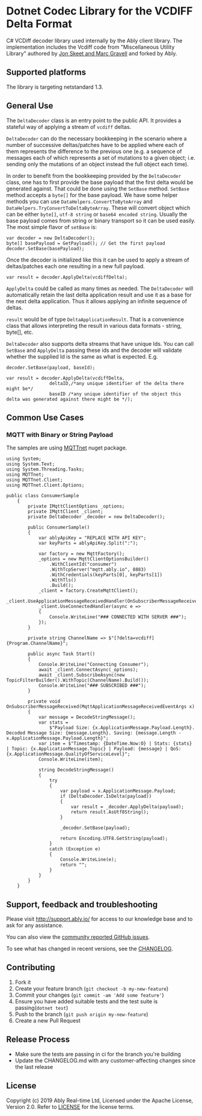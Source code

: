 # Dotnet Codec Library for the VCDIFF Delta Format

C# VCDiff decoder library used internally by the Ably client library. The implementation includes the Vcdiff code from "Miscellaneous Utility Library" authored by [Jon Skeet and Marc Gravell](https://jonskeet.uk/csharp/miscutil/) and forked by Ably.

## Supported platforms

The library is targeting netstandard 1.3.

## General Use

The `DeltaDecoder` class is an entry point to the public API. It provides a stateful way of applying a stream of `vcdiff` deltas.

`DeltaDecoder` can do the necessary bookkeeping in the scenario where a number of successive deltas/patches have to be applied where each of them represents the difference to the previous one (e.g. a sequence of messages each of which represents a set of mutations to a given object; i.e. sending only the mutations of an object instead the full object each time).

In order to benefit from the bookkeeping provided by the `DeltaDecoder` class, one has to first provide the base payload that the first delta would be generated against. That could be done using the `SetBase` method. `SetBase` method accepts a `byte[]` for the base payload. We have some helper methods you can use `DataHelpers.ConvertToByteArray` and `DataHelpers.TryConvertToDeltaByteArray`. These will convert object which can be either `byte[]`, `utf-8 string` or `base64 encoded string`. Usually the base payload comes from string or binary transport so it can be used easily.
The most simple flavor of `setBase` is:

```
var decoder = new DeltaDecoder();
byte[] basePayload = GetPayload(); // Get the first payload
decoder.SetBase(basePayload);
```

Once the decoder is initialized like this it can be used to apply a stream of deltas/patches each one resulting in a new full payload.

```
var result = decoder.ApplyDelta(vcdiffDelta);
```

`ApplyDelta` could be called as many times as needed. The `DeltaDecoder` will automatically retain the last delta application result and use it as a base for the next delta application. Thus it allows applying an infinite sequence of deltas.

`result` would be of type `DeltaApplicationResult`. That is a convenience class that allows interpreting the result in various data formats - string, byte[], etc.

`DeltaDecoder` also supports delta streams that have unique Ids. You can call `SetBase` and `ApplyDelta` passing these ids and the decoder will validate whether the supplied Id is the same as what is expected. E.g.


```
decoder.SetBase(payload, baseId);

var result = decoder.ApplyDelta(vcdiffDelta,
                deltaID,/*any unique identifier of the delta there might be*/
                baseID /*any unique identifier of the object this delta was generated against there might be */);
```

## Common Use Cases

### MQTT with Binary or String Payload

The samples are using [MQTTnet](https://www.nuget.org/packages/MQTTnet/) nuget package.

```
using System;
using System.Text;
using System.Threading.Tasks;
using MQTTnet;
using MQTTnet.Client;
using MQTTnet.Client.Options;

public class ConsumerSample
    {
        private IMqttClientOptions _options;
        private IMqttClient _client;
        private DeltaDecoder _decoder = new DeltaDecoder();

        public ConsumerSample()
        {
            var ablyApiKey = "REPLACE WITH API KEY";
            var keyParts = ablyApiKey.Split(":");
            
            var factory = new MqttFactory();
            _options = new MqttClientOptionsBuilder()
                .WithClientId("consumer")
                .WithTcpServer("mqtt.ably.io", 8883)
                .WithCredentials(keyParts[0], keyParts[1])
                .WithTls()
                .Build();
            _client = factory.CreateMqttClient();
            _client.UseApplicationMessageReceivedHandler(OnSubscriberMessageReceived);
            _client.UseConnectedHandler(async e =>
            {
                Console.WriteLine("### CONNECTED WITH SERVER ###");
            });
        }

        private string ChannelName => $"[?delta=vcdiff]{Program.ChannelName}";

        public async Task Start()
        {
            Console.WriteLine("Connecting Consumer");
            await _client.ConnectAsync(_options);
            await _client.SubscribeAsync(new TopicFilterBuilder().WithTopic(ChannelName).Build());
            Console.WriteLine("### SUBSCRIBED ###");
        }

        private void OnSubscriberMessageReceived(MqttApplicationMessageReceivedEventArgs x)
        {
            var message = DecodeStringMessage();
            var stats =
                $"Payload Size: {x.ApplicationMessage.Payload.Length}. Decoded Message Size: {message.Length}. Saving: {message.Length - x.ApplicationMessage.Payload.Length}";
            var item = $"Timestamp: {DateTime.Now:O} | Stats: {stats} | Topic: {x.ApplicationMessage.Topic} | Payload: {message} | QoS: {x.ApplicationMessage.QualityOfServiceLevel}";
            Console.WriteLine(item);

            string DecodeStringMessage()
            {
                try
                {
                    var payload = x.ApplicationMessage.Payload;
                    if (DeltaDecoder.IsDelta(payload))
                    {
                        var result = _decoder.ApplyDelta(payload);
                        return result.AsUtf8String();
                    }

                    _decoder.SetBase(payload);

                    return Encoding.UTF8.GetString(payload);
                }
                catch (Exception e)
                {
                    Console.WriteLine(e);
                    return "";
                }
            }
        }
    }
```

## Support, feedback and troubleshooting

Please visit http://support.ably.io/ for access to our knowledge base and to ask for any assistance.

You can also view the [community reported GitHub issues](https://github.com/ably/delta-codec-dotnet/issues).

To see what has changed in recent versions, see the [CHANGELOG](CHANGELOG.md).

## Contributing

1. Fork it
2. Create your feature branch (`git checkout -b my-new-feature`)
3. Commit your changes (`git commit -am 'Add some feature'`)
4. Ensure you have added suitable tests and the test suite is passing(`dotnet test`)
5. Push to the branch (`git push origin my-new-feature`)
6. Create a new Pull Request

## Release Process

- Make sure the tests are passing in ci for the branch you're building
- Update the CHANGELOG.md with any customer-affecting changes since the last release

## License

Copyright (c) 2019 Ably Real-time Ltd, Licensed under the Apache License, Version 2.0.  Refer to [LICENSE](LICENSE) for the license terms.
